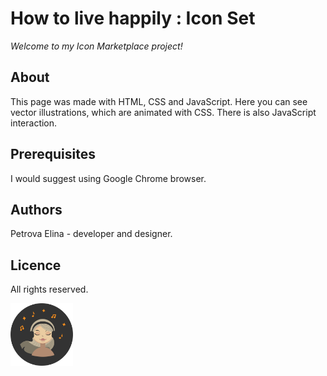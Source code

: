 
  

 
  
 # How to live happily : Icon Set

*Welcome to my Icon Marketplace project!*


## About
This page was made with HTML, CSS and JavaScript. Here you can see vector illustrations, which
are animated with CSS. There is also JavaScript interaction.

## Prerequisites
I would suggest using Google Chrome browser.


## Authors
Petrova Elina - developer and designer.

## Licence
All rights reserved. 

<img src="images/music.svg" width="100">
